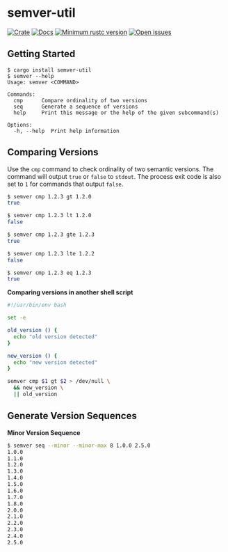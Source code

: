 # semver-util

[![Crate](https://img.shields.io/crates/v/semver-util.svg)](https://crates.io/crates/semver-util)
[![Docs](https://docs.rs/semver-util/badge.svg)](https://docs.rs/semver-util)
[![Minimum rustc version](https://img.shields.io/badge/rustc-1.64+-lightgray.svg)](https://github.com/rust-random/rand#rust-version-requirements)
[![Open issues](https://img.shields.io/github/issues/sbruton/semver-util)](https://github.com/sbruton/semver-util/issues)

## Getting Started

```shell
$ cargo install semver-util
$ semver --help
Usage: semver <COMMAND>

Commands:
  cmp      Compare ordinality of two versions
  seq      Generate a sequence of versions
  help     Print this message or the help of the given subcommand(s)

Options:
  -h, --help  Print help information
```

## Comparing Versions

Use the `cmp` command to check ordinality of two semantic versions. The command will output `true` or `false` to `stdout`. The process exit code is also set to `1` for commands that output `false`.

```bash
$ semver cmp 1.2.3 gt 1.2.0
true

$ semver cmp 1.2.3 lt 1.2.0
false

$ semver cmp 1.2.3 gte 1.2.3
true

$ semver cmp 1.2.3 lte 1.2.2
false

$ semver cmp 1.2.3 eq 1.2.3
true
```

**Comparing versions in another shell script**

```bash
#!/usr/bin/env bash

set -e

old_version () {
  echo "old version detected"
}

new_version () {
  echo "new version detected"
}

semver cmp $1 gt $2 > /dev/null \
  && new_version \
  || old_version
```

## Generate Version Sequences

**Minor Version Sequence**

```bash
$ semver seq --minor --minor-max 8 1.0.0 2.5.0
1.0.0
1.1.0
1.2.0
1.3.0
1.4.0
1.5.0
1.6.0
1.7.0
1.8.0
2.0.0
2.1.0
2.2.0
2.3.0
2.4.0
2.5.0
```
